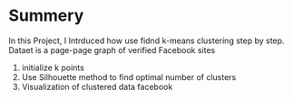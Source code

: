 # Summery
In this Project, I Intrduced how use fidnd k-means clustering step by step.
Dataet is a page-page graph of verified Facebook sites
1.  initialize k points
2. Use Silhouette method to find optimal number of clusters
3. Visualization of clustered data facebook